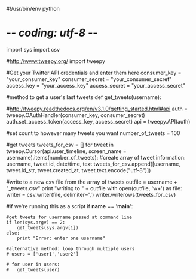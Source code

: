 #!/usr/bin/env python 
# -*- coding: utf-8 -*- 

import sys
import csv

#http://www.tweepy.org/
import tweepy 

#Get your Twitter API credentials and enter them here
consumer_key = "your_consumer_key"
consumer_secret = "your_consumer_secret"
access_key = "your_access_key"
access_secret = "your_access_secret"

#method to get a user's last tweets
def get_tweets(username):

#http://tweepy.readthedocs.org/en/v3.1.0/getting_started.html#api
auth = tweepy.OAuthHandler(consumer_key, consumer_secret)
auth.set_access_token(access_key, access_secret)
api = tweepy.API(auth)

#set count to however many tweets you want
	number_of_tweets = 100

#get tweets
	tweets_for_csv = []
	for tweet in tweepy.Cursor(api.user_timeline, screen_name = username).items(number_of_tweets):
        #create array of tweet information: username, tweet id, date/time, text
		tweets_for_csv.append([username, tweet.id_str, tweet.created_at, tweet.text.encode("utf-8")])

#write to a new csv file from the array of tweets
	outfile = username + "_tweets.csv"
	print "writing to " + outfile
	with open(outfile, 'w+') as file:
		writer = csv.writer(file, delimiter=',')
		writer.writerows(tweets_for_csv)


#if we're running this as a script
if __name__ == '__main__':

    #get tweets for username passed at command line
    if len(sys.argv) == 2:
        get_tweets(sys.argv[1])
    else:
        print "Error: enter one username"

    #alternative method: loop through multiple users
	# users = ['user1','user2']

	# for user in users:
	# 	get_tweets(user)
